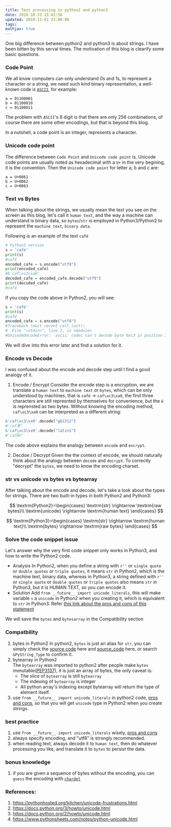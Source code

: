 ```yaml
---
title: Text processing in python2 and python3
date: 2018-10-31 15:41:58
updated: 2018-11-01 23:00:00
tags:
mathjax: true
---
```

One big difference between python2 and python3 is about strings. I have been bitten by this serval times. The motivation of this blog is clearify some basic questions.

### Code Point
We all know computers can only understand 0s and 1s, to represent a character or a string, we need such kind binary representation, a well-known code is 
[`ASCII`](https://www.cs.cmu.edu/~pattis/15-1XX/common/handouts/ascii.html), for example:

```text
a = 01100001
b = 01100010
c = 01100011
```

The problem with `ASCII`'s 8 digit is that there are only 256 combinations, of course there are some other encodings, but that is beyond this blog.

In a nutshell, a code point is an integer, represents a character.

### Unicode code point

The difference between `Code Point` and `Unicode code point` is, Unicode code points are usually noted as hexadecimal with a `U+` in the very begining, it is the convention. Then the `Unicode code point` for letter a, b and c are:

```text
a = U+0061
b = U+0062
c = U+0063
```

### Text vs Bytes
When talking about the strings, we usually mean the text you see on the screen as this blog, let's call it `human text`, and the way a machine can understand is binary data, so `bytes`/`str` is employed in Python3/Python2 to represent the `machine text`, `binary data`.

Following is an example of the text `café`

```python
# Python3 version
s = 'café'
print(s)
#café
encoded_cafe = s.encode("utf8")
print(encoded_cafe)
#b'caf\xc3\xa9'
decoded_cafe = encoded_cafe.decode("utf8")
print(decoded_cafe)
#café
```

If you copy the code above in Python2, you will see:

```python
s = 'café'
print(s)
#café
encoded_cafe = s.encode("utf8")
#Traceback (most recent call last):
#  File "<stdin>", line 2, in <module>
#UnicodeDecodeError: 'ascii' codec can't decode byte 0xc3 in position 3: ordinal not in range(128)
```

 We will dive into this error later and find a solution for it.

### Encode vs Decode
I was confused about the encode and decode step until I find a good analogy of it. 
1. Encode / Encrypt
Consider the encode step is a encryption, we are translate a `human text` to `machine text` or `bytes`, which can be only understood by machines, that is `café` -> `caf\xc3\xa9`, the first three characters are still represnted by themselves for convenience, but the `é` is reprensted as two bytes.
Without knowing the encoding method, `caf\xc3\xa9` can be interpreted as a different string:

```python
b'caf\xc3\xa9'.decode("gb2312")
#'caf茅'
b'caf\xc3\xa9'.decode("latin1")
#'cafÃ©'
```

The code above explains the analogy between `encode` and `encrypt`.

2. Decdoe / Decrypt
Given the the context of encode, we should naturally think about the analogy between `decode` and `decrypt`. To correctly "decrypt" the `bytes`, we need to know the encoding charset. 

### str vs unicode vs bytes vs bytearray
After talking about the encode and decode, let's take a look about the types for strings.
There are two built-in types in both Python2 and Python3:

$$
\textrm{Python2}=\begin{cases}
           \textrm{str} \rightarrow \textrm{raw bytes}\\
           \textrm{unicode} \rightarrow \textrm{human text}
        \end{cases}
$$

$$
\textrm{Python3}=\begin{cases}
           \textrm{str} \rightarrow \textrm{human text}\\
           \textrm{bytes} \rightarrow \textrm{raw bytes}
        \end{cases}
$$

### Solve the code snippet issue
Let's answer why the very first code snippet only works in Python3, and how to write the Python2 code.
* Analysis
In Python2, when you define a string with `r''` or `single quote` or `double quotes` or `triple quotes`, it means `str` in Python2, which is the machine text, binary data, whereas in Python3, a string defined  with `r''` or `single quote` or `double quotes` or `triple quotes` also means `str` in Python3, but it is HUMAN TEXT, so you can encode it.
* Solution
Add `from __future__ import unicode_literals`, this will make variable `s` a `unicode` in Python2 when you creating it, which is equivalent to `str` in Python3. Refer [this link about the pros and cons of this statement](https://python-future.org/unicode_literals.html)

We will save the `bytes` and `bytesarray` in the Compatibility section

### Compatbility
1. bytes in Python2
  In python2, `bytes` is just an alias for `str`, you can simply check the [source code](https://github.com/python/cpython/blob/2.7/Python/bltinmodule.c#L2725) here and [source_code](https://github.com/python/cpython/blob/2.7/Python/bltinmodule.c#L2755) here, or search `&PyString_Type` to confirm it.
2. bytearray in Python2  
  The `bytearray` was imported to python2 after people make `bytes` immutable([PEP3137](https://www.python.org/dev/peps/pep-3137/)), it is just an array of bytes, the only caveat is:
    - The slice of `bytearray` is still `bytearray`
    - The indexing of `bytearray` is integer
    - All python array's indexing except bytearray will return the type of element itself.
3. use `from __future__ import unicode_literals` in python2 code, [pros and cons](https://python-future.org/unicode_literals.html), so that you will get `unicode` type in Python2 when you create strings.

### best practice
1. use `from __future__ import unicode_literals` wisely, [pros and cons](https://python-future.org/unicode_literals.html)
2. always specify encoding, and "utf8" is strongly recommended.
3. when reading text, always decode it to `human text`, then do whatever processing you like, and translate it to `bytes` to persist the data.

### bonus knowledge
1. if you are given a sequence of bytes without the encoding, you can `guess` the encoding with [`chardet`](https://pypi.org/project/chardet/)

### References:
1. https://pythonhosted.org/kitchen/unicode-frustrations.html
2. https://docs.python.org/3/howto/unicode.html
3. https://docs.python.org/2/howto/unicode.html
4. https://www.pythonsheets.com/notes/python-unicode.html
